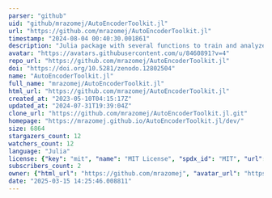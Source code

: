 ```yaml
---
parser: "github"
uid: "github/mrazomej/AutoEncoderToolkit.jl"
url: "https://github.com/mrazomej/AutoEncoderToolkit.jl"
timestamp: "2024-08-04 00:40:30.001861"
description: "Julia package with several functions to train and analyze Autoencoder-based neural networks"
avatar: "https://avatars.githubusercontent.com/u/8460891?v=4"
repo_url: "https://github.com/mrazomej/AutoEncoderToolkit.jl"
doi: "https://doi.org/10.5281/zenodo.12802504"
name: "AutoEncoderToolkit.jl"
full_name: "mrazomej/AutoEncoderToolkit.jl"
html_url: "https://github.com/mrazomej/AutoEncoderToolkit.jl"
created_at: "2023-05-10T04:15:17Z"
updated_at: "2024-07-31T19:39:04Z"
clone_url: "https://github.com/mrazomej/AutoEncoderToolkit.jl.git"
homepage: "https://mrazomej.github.io/AutoEncoderToolkit.jl/dev/"
size: 6864
stargazers_count: 12
watchers_count: 12
language: "Julia"
license: {"key": "mit", "name": "MIT License", "spdx_id": "MIT", "url": "https://api.github.com/licenses/mit", "node_id": "MDc6TGljZW5zZTEz"}
subscribers_count: 2
owner: {"html_url": "https://github.com/mrazomej", "avatar_url": "https://avatars.githubusercontent.com/u/8460891?v=4", "login": "mrazomej", "type": "User"}
date: "2025-03-15 14:25:46.008811"
---
```

